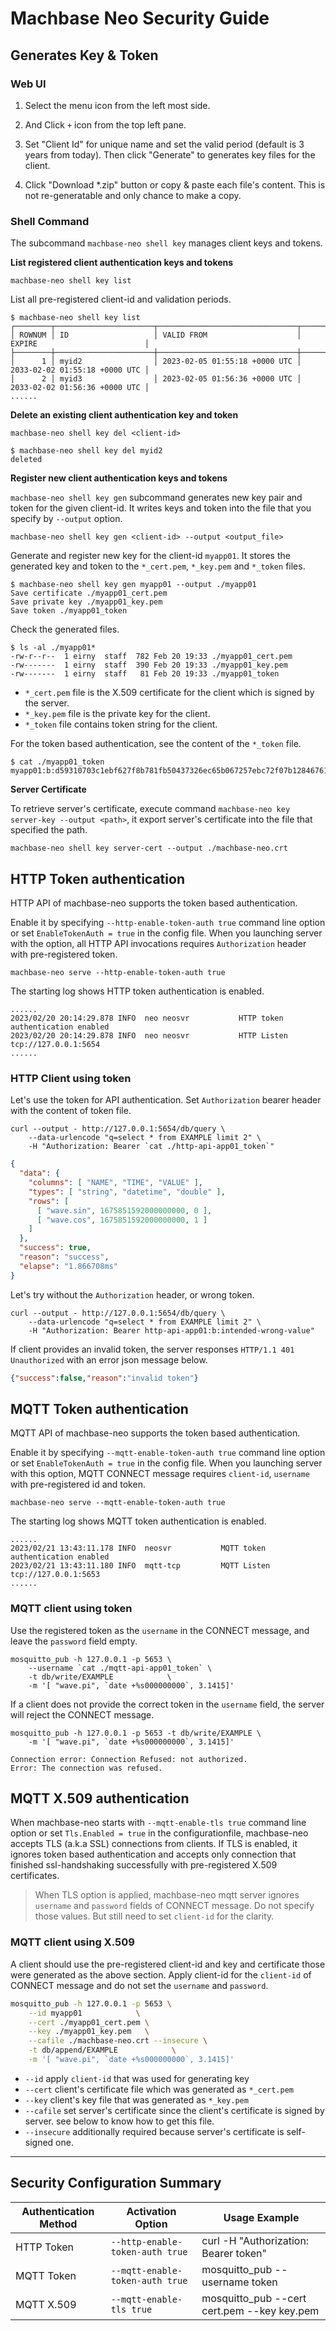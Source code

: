 # Machbase Neo Security Guide

## Generates Key & Token

### Web UI

1. Select the menu icon from the left most side.

2. And Click `+` icon from the top left pane.

3. Set "Client Id" for unique name and set the valid period (default is 3 years from today).
Then click "Generate" to generates key files for the client.

4. Click "Download *.zip" button or copy & paste each file's content. This is not re-generatable and only chance to make a copy.

### Shell Command

The subcommand `machbase-neo shell key` manages client keys and tokens.

**List registered client authentication keys and tokens**

```
machbase-neo shell key list
```

List all pre-registered client-id and validation periods.

```
$ machbase-neo shell key list
┌────────┬──────────────────────┬───────────────────────────────┬───────────────────────────────┐
│ ROWNUM │ ID                   │ VALID FROM                    │ EXPIRE                        │
├────────┼──────────────────────┼───────────────────────────────┼───────────────────────────────┤
│      1 │ myid2                │ 2023-02-05 01:55:18 +0000 UTC │ 2033-02-02 01:55:18 +0000 UTC │
│      2 │ myid3                │ 2023-02-05 01:56:36 +0000 UTC │ 2033-02-02 01:56:36 +0000 UTC │
......
```

**Delete an existing client authentication key and token**

```
machbase-neo shell key del <client-id>
```

```
$ machbase-neo shell key del myid2
deleted
```

**Register new client authentication keys and tokens**

`machbase-neo shell key gen` subcommand generates new key pair and token for the given client-id.
It writes keys and token into the file that you specify by `--output` option.

```
machbase-neo shell key gen <client-id> --output <output_file>
```

Generate and register new key for the client-id `myapp01`. It stores the generated key and token to the `*_cert.pem`, `*_key.pem` and `*_token` files.

```
$ machbase-neo shell key gen myapp01 --output ./myapp01 
Save certificate ./myapp01_cert.pem
Save private key ./myapp01_key.pem
Save token ./myapp01_token
```

Check the generated files.

```
$ ls -al ./myapp01*
-rw-r--r--  1 eirny  staff  782 Feb 20 19:33 ./myapp01_cert.pem
-rw-------  1 eirny  staff  390 Feb 20 19:33 ./myapp01_key.pem
-rw-------  1 eirny  staff   81 Feb 20 19:33 ./myapp01_token
```

- `*_cert.pem` file is the X.509 certificate for the client which is signed by the server.
- `*_key.pem` file is the private key for the client.
- `*_token` file contains token string for the client.

For the token based authentication, see the content of the `*_token` file.

```
$ cat ./myapp01_token 
myapp01:b:d59310703c1ebf627f8b781fb50437326ec65b067257ebc72f07b12846761d17   
```

**Server Certificate**

To retrieve server's certificate, execute command `machbase-neo key server-key --output <path>`, it export server's certificate into the file that specified the path.

```
machbase-neo shell key server-cert --output ./machbase-neo.crt
```

## HTTP Token authentication

HTTP API of machbase-neo supports the token based authentication.

Enable it by specifying `--http-enable-token-auth true` command line option or set `EnableTokenAuth = true` in the config file.
When you launching server with the option, all HTTP API invocations requires `Authorization` header with pre-registered token.

```
machbase-neo serve --http-enable-token-auth true
```

The starting log shows HTTP token authentication is enabled.

```
......
2023/02/20 20:14:29.878 INFO  neo neosvr           HTTP token authentication enabled
2023/02/20 20:14:29.878 INFO  neo neosvr           HTTP Listen tcp://127.0.0.1:5654
......
```

### HTTP Client using token

Let's use the token for API authentication. Set `Authorization` bearer header with the content of token file.

```
curl --output - http://127.0.0.1:5654/db/query \
    --data-urlencode "q=select * from EXAMPLE limit 2" \
    -H "Authorization: Bearer `cat ./http-api-app01_token`"
```

```json
{
  "data": {
    "columns": [ "NAME", "TIME", "VALUE" ],
    "types": [ "string", "datetime", "double" ],
    "rows": [
      [ "wave.sin", 1675851592000000000, 0 ],
      [ "wave.cos", 1675851592000000000, 1 ]
    ]
  },
  "success": true,
  "reason": "success",
  "elapse": "1.866708ms"
}
```

Let's try without the `Authorization` header, or wrong token.

```
curl --output - http://127.0.0.1:5654/db/query \
    --data-urlencode "q=select * from EXAMPLE limit 2" \
    -H "Authorization: Bearer http-api-app01:b:intended-wrong-value"
```

If client provides an invalid token, the server responses `HTTP/1.1 401 Unauthorized` with an error json message below.

```json
{"success":false,"reason":"invalid token"}
```

## MQTT Token authentication

MQTT API of machbase-neo supports the token based authentication.

Enable it by specifying `--mqtt-enable-token-auth true` command line option or set `EnableTokenAuth = true` in the config file.
When you launching server with this option, MQTT CONNECT message requires `client-id`, `username` with pre-registered id and token.

```
machbase-neo serve --mqtt-enable-token-auth true
```

The starting log shows MQTT token authentication is enabled.

```
......
2023/02/21 13:43:11.178 INFO  neosvr           MQTT token authentication enabled
2023/02/21 13:43:11.180 INFO  mqtt-tcp         MQTT Listen tcp://127.0.0.1:5653
......
```

### MQTT client using token

Use the registered token as the `username` in the CONNECT message, and leave the `password` field empty.

```
mosquitto_pub -h 127.0.0.1 -p 5653 \
    --username `cat ./mqtt-api-app01_token` \
    -t db/write/EXAMPLE            \
    -m '[ "wave.pi", `date +%s000000000`, 3.1415]'
```

If a client does not provide the correct token in the `username` field, the server will reject the CONNECT message.

```
mosquitto_pub -h 127.0.0.1 -p 5653 -t db/write/EXAMPLE \
    -m '[ "wave.pi", `date +%s000000000`, 3.1415]'

Connection error: Connection Refused: not authorized.
Error: The connection was refused.
```

## MQTT X.509 authentication

When machbase-neo starts with `--mqtt-enable-tls true` command line option or set `Tls.Enabled = true` in the configurationfile,
machbase-neo accepts TLS (a.k.a SSL) connections from clients. 
If TLS is enabled, it ignores token based authentication and accepts only connection that finished ssl-handshaking successfully 
with pre-registered X.509 certificates.

> When TLS option is applied, machbase-neo mqtt server ignores `username` and `password` fields of CONNECT message.
> Do not specify those values. But still need to set `client-id` for the clarity.

### MQTT client using X.509

A client should use the pre-registered client-id and key and certificate those were generated as the above section.
Apply client-id for the `client-id` of CONNECT message and do not set the `username` and `password`.

```sh
mosquitto_pub -h 127.0.0.1 -p 5653 \
    --id myapp01            \
    --cert ./myapp01_cert.pem \
    --key ./myapp01_key.pem   \
    --cafile ./machbase-neo.crt --insecure \
    -t db/append/EXAMPLE            \
    -m '[ "wave.pi", `date +%s000000000`, 3.1415]'
```

- `--id` apply `client-id` that was used for generating key
- `--cert` client's certificate file which was generated as `*_cert.pem`
- `--key` client's key file that was generated as `*_key.pem`
- `--cafile` set server's certificate since the client's certificate is signed by server. see below to know how to get this file.
- `--insecure` additionally required because server's certificate is self-signed one.

---

## Security Configuration Summary

| Authentication Method | Activation Option | Usage Example |
|----------------------|-------------------|---------------|
| HTTP Token | `--http-enable-token-auth true` | curl -H "Authorization: Bearer token" |
| MQTT Token | `--mqtt-enable-token-auth true` | mosquitto_pub --username token |
| MQTT X.509 | `--mqtt-enable-tls true` | mosquitto_pub --cert cert.pem --key key.pem |